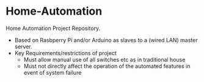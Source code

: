 # Home-Automation
Home Automation Project Repository.
- Based on Rasbperry Pi and/or Arduino as slaves to a (wired LAN) master server.
- Key Requirements/restrictions of project
    - Must allow manual use of all switches etc as in traditional house
    - Must not directly affect the operation of the automated features in event of system failure
